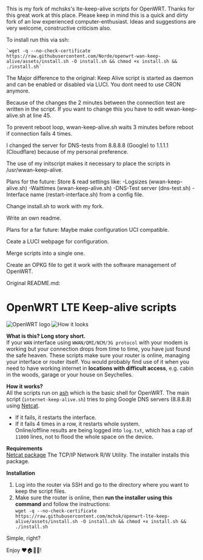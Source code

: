 This is my fork of mchsks's lte-keep-alive scripts for OpenWRT. Thanks for this great work at this place. Please keep in mind this is a quick and dirty fork of an low experienced computer-enthusiast. Ideas and suggestions are very welcome, constructive criticism also.

To install run this via ssh:

	`wget -q --no-check-certificate https://raw.githubusercontent.com/Norde/openwrt-wan-keep-alive/assets/install.sh -O install.sh && chmod +x install.sh && ./install.sh`

The Major difference to the original:
   Keep Alive script is started as daemon and can be enabled or disabled via LUCI.
   You dont need to use CRON anymore.
   
   Because of the changes the 2 minutes between the connection test are written in the script. If you want to change this you 
   have to edit wwan-keep-alive.sh at line 45.
   
   To prevent reboot loop, wwan-keep-alive.sh waits 3 minutes before reboot if connection fails 4 times.
   
   I changed the server for DNS-tests from 8.8.8.8 (Google) to 1.1.1.1 (Cloudflare) because of my personal preference.
   
   The use of my initscript makes it necessary to place the scripts in /usr/wwan-keep-alive.
   
 Plans for the future:
   Store & read settings like:
   -Logsizes (wwan-keep-alive.sh)
   -Waittimes (wwan-keep-alive.sh)
   -DNS-Test server (dns-test.sh)
   -Interface name (restart-interface.sh)
   from a config file.
   
   Change install.sh to work with my fork.
   
   Write an own readme.
   
   
Plans for a far future:
   Maybe make configuration UCI compatible.
   
   Ceate a LUCI webpage for configuration.
   
   Merge scripts into a single one.
   
   Create an OPKG file to get it work with the software management of OpenWRT.
   
Original README.md:   
# OpenWRT LTE Keep-alive scripts

![OpenWRT logo](https://raw.githubusercontent.com/mchsk/openwrt-lte-keep-alive/assets/images/openwrt.png)
![How it looks](https://raw.githubusercontent.com/mchsk/openwrt-lte-keep-alive/assets/images/screenshot1.png)

**What is this? Long story short.**<br>
If your `WAN` interface using `WWAN/QMI/NCM/3G protocol` with your modem is working but your connection drops from time to time, you have just found the safe heaven. These scripts make sure your router is online, managing your interface or router itself. You would probably find use of it when you need to have working internet in **locations with difficult access**, e.g. cabin in the woods, garage or your house on Seychelles.

**How it works?**<br>
All the scripts run on [ash](https://www.in-ulm.de/~mascheck/various/ash/) which is the basic shell for OpenWRT.
The main script (`internet-keep-alive.sh`) tries to ping Google DNS servers (8.8.8.8) using [Netcat](http://netcat.sourceforge.net/).<br>
- If it fails, it restarts the interface.<br>
- If it fails 4 times in a row, it restarts whole system.<br>
Online/offline results are being logged into `log.txt`, which has a cap of `11000` lines, not to flood the whole space on the device.

**Requirements**<br>
[Netcat package](https://openwrt.org/packages/pkgdata/netcat) The TCP/IP Network R/W Utility. The installer installs this package.

**Installation**<br>
1. Log into the router via SSH and go to the directory where you want to keep the script files.<br>
2. Make sure the router is online, then **run the installer using this command** and follow the instructions:<br>
   `wget -q --no-check-certificate https://raw.githubusercontent.com/mchsk/openwrt-lte-keep-alive/assets/install.sh -O install.sh && chmod +x install.sh && ./install.sh`

Simple, right?<br>

Enjoy ❤️🏠📡📶!
